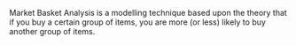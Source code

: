 Market Basket Analysis is a modelling technique based upon the theory that if you buy a certain group of items, you are more (or less) likely to buy another group of items.
